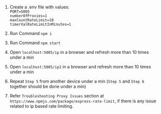 1. Create a .env file with values:
    <br>`PORT=5005`
    <br>`numberOfProxies=1`
    <br>`maxCountRateLimit=10`
    <br>`timerValRateLimitInMinutes=1`


2. Run Command `npm i`

3. Run Command `npm start`

4. Open `localhost:5005/ip` in a browser and refresh more than 10 times under a min

5. Open `localhost:5005/ip2` in a browser and refresh more than 10 times under a min

6. Repeat `Step 5` from another device under a min (`Step 5` and `Step 6` together should be done under a min)

7. Refer `Troubleshooting Proxy Issues` section at `https://www.npmjs.com/package/express-rate-limit`, if there is any issue related to ip based rate limiting.